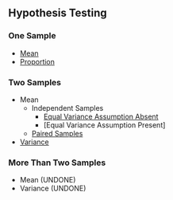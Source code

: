 ## Hypothesis Testing
### One Sample
- [Mean]([SC]-Descriptive-Analytics/[SC]-Hypothesis-Testing/[M]-One-Sample_Mean.md)
- [Proportion]([SC]-Descriptive-Analytics/[SC]-Hypothesis-Testing/[M]-One-Sample_Proportion.md)
### Two Samples
- Mean
  - Independent Samples
    - [Equal Variance Assumption Absent]([SC]-Descriptive-Analytics/[SC]-Hypothesis-Testing/[M]-Two-Samples_Mean_Independent.md)
    - [Equal Variance Assumption Present]
  - [Paired Samples]([SC]-Descriptive-Analytics/[SC]-Hypothesis-Testing/[M]-Two-Samples_Mean_Paired.md)
- [Variance]([SC]-Descriptive-Analytics/[SC]-Hypothesis-Testing/[M]-Two-Samples_Variance.md)
### More Than Two Samples
- Mean (UNDONE)
- Variance (UNDONE)
